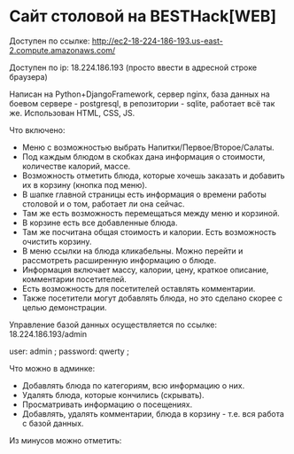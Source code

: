   # Сайт столовой на BESTHack[WEB]
 
 Доступен по ссылке: http://ec2-18-224-186-193.us-east-2.compute.amazonaws.com/
 
 Доступен по ip: 18.224.186.193 (просто ввести в адресной строке браузера)
 
 Написан на Python+DjangoFramework, сервер nginx, база данных на боевом сервере - postgresql, в репозитории - sqlite, работает всё так же. Использован HTML, CSS, JS.
 
 Что включено:
  - Меню с возможностью выбрать Напитки/Первое/Второе/Салаты.
  - Под каждым блюдом в скобках дана информация о стоимости, количестве калорий, массе.
  - Возможность отметить блюда, которые хочешь заказать и добавить их в корзину (кнопка под меню).
  - В шапке главной страницы есть информация о времени работы столовой и о том, работает ли она сейчас.
  - Там же есть возможность перемещаться между меню и корзиной.
  - В корзине есть все добавленные блюда. 
  - Там же посчитана общая стоимость и калории. Есть возможность очистить корзину.
  - В меню ссылки на блюда кликабельны. Можно перейти и рассмотреть расширенную информацию о блюде. 
  - Информация включает массу, калории, цену, краткое описание, комментарии посетителей.
  - Есть возможность для посетителей оставлять комментарии.
  - Также посетители могут добавлять блюда, но это сделано скорее с целью демонстрации.
  
  Управление базой данных осуществляется по ссылке: 18.224.186.193/admin
  
  user: admin ; password: qwerty ;
  
  Что можно в админке:
  - Добавлять блюда по категориям, всю информацию о них. 
  - Удалять блюда, которые кончились (скрывать).
  - Просматривать информацию о посещениях.
  - Добавлять, удалять комментарии, блюда в корзину - т.е. вся работа с базой данных.
  
  Из минусов можно отметить:

  
